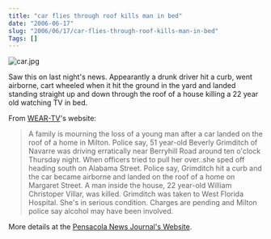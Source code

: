 ```yaml
--- 
title: "car flies through roof kills man in bed"
date: "2006-06-17"
slug: "2006/06/17/car-flies-through-roof-kills-man-in-bed"
Tags: []
---
```

<img alt="car.jpg" id="image61" title="car.jpg" src="http://michael.thegrebs.com/wp-content/uploads/2006/06/car.jpg" />

Saw this on last night's news.  Appearantly a drunk driver hit a curb, went airborne, cart wheeled when it hit the ground in the yard and landed standing straight up and down through the roof of a house killing a 22 year old watching TV in bed.

From <a href="http://weartv.com/news/Stories/June2006/0616/carinhouse.shtml">WEAR-TV</a>'s website:
<blockquote>A family is mourning the loss of a young man after a car landed on the roof of a home in Milton.
Police say, 51 year-old Beverly Grimditch of Navarre was driving erratically near Berryhill Road around ten o'clock Thursday night.
When officers tried to pull her over..she sped off heading south on Alabama Street.
Police say, Grimditch hit a curb and the car became airborne and landed on the roof of a home on Margaret Street.
A man inside the house, 22 year-old William Christoper Villar, was killed.
Grimditch was taken to West Florida Hospital.
She's in serious condition.
Charges are pending and Milton police say alcohol may have been involved.</blockquote>
More details at the <a href="http://pensacolanewsjournal.com/apps/pbcs.dll/article?AID=/20060617/NEWS01/606170326">Pensacola News Journal's Website</a>.<a href="http://pensacolanewsjournal.com/apps/pbcs.dll/article?AID=/20060617/NEWS01/606170326">
</a>
